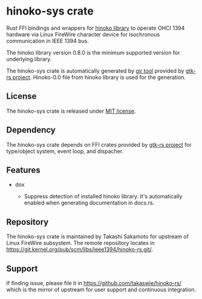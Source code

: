 # hinoko-sys crate

Rust FFI bindings and wrappers for
[hinoko library](https://git.kernel.org/pub/scm/libs/ieee1394/libhinoko.git/) to operate OHCI 1394
hardware via Linux FireWire character device for isochronous communication in IEEE 1394 bus.

The hinoko library version 0.8.0 is the minimum supported version for underlying library.

The hinoko-sys crate is automatically generated by [gir tool](https://gtk-rs.org/gir/book/) provided
by [gtk-rs project](https://gtk-rs.org/). Hinoko-0.0 file from hinoko library is used for the
generation.

## License

The hinoko-sys crate is released under [MIT license](https://spdx.org/licenses/MIT.html).

## Dependency

The hinoko-sys crate depends on FFI crates provided by [gtk-rs project](https://gtk-rs.org/) for
type/object system, event loop, and dispacher.

## Features

* dox

   * Suppress detection of installed hinoko library. It's automatically enabled when generating
     documentation in docs.rs.

## Repository

The hinoko-sys crate is maintained by Takashi Sakamoto for upstream of Linux FireWire subsystem.
The remote repository locates in <https://git.kernel.org/pub/scm/libs/ieee1394/hinoko-rs.git/>.

## Support

If finding issue, please file it in <https://github.com/takaswie/hinoko-rs/> which is the mirror of
upstream for user support and continuous integration.
